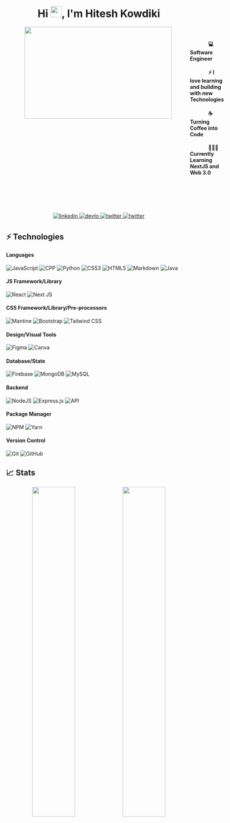 <h1 align="center"> Hi <img src="https://raw.githubusercontent.com/MartinHeinz/MartinHeinz/master/wave.gif" width="30">, I'm Hitesh Kowdiki </br> 
</h1>

<div style="display: flex;">
<img align="left" src="https://64.media.tumblr.com/2c551700bc0501aaca64fc6316abe140/a15a1cf8a4616f2a-ca/s640x960/2bd714f3d123bd4b2030bdf9a0f24ee8e55d3d99.gif" width="400" height="250" style="margin:0px 50px"/>
<div>
<br />
<h4>	&nbsp;&nbsp;&nbsp;&nbsp;&nbsp;&nbsp;&nbsp;&nbsp;&nbsp;&nbsp;&nbsp;&nbsp;&nbsp;&nbsp;&nbsp;💻 Software Engineer </h4>
<h4> 	&nbsp;&nbsp;&nbsp;&nbsp;&nbsp;&nbsp;&nbsp;&nbsp;&nbsp;&nbsp;&nbsp;&nbsp;&nbsp;&nbsp;&nbsp;⚡ I love learning and building with new Technologies </h4>
<h4> 	&nbsp;&nbsp;&nbsp;&nbsp;&nbsp;&nbsp;&nbsp;&nbsp;&nbsp;&nbsp;&nbsp;&nbsp;&nbsp;&nbsp;&nbsp;☕ Turning Coffee into Code </h4>
<h4> 	&nbsp;&nbsp;&nbsp;&nbsp;&nbsp;&nbsp;&nbsp;&nbsp;&nbsp;&nbsp;&nbsp;&nbsp;&nbsp;&nbsp;&nbsp;👨🏻‍💻 Currently Learning NextJS and Web 3.0 </h4>
<br />
<br />
<br />
<br />
</div>
</div>



<p align="center">
<a href="https://www.linkedin.com/in/hitesh-kowdiki/" target="_blank">
<img src=https://img.shields.io/badge/linkedin-%231E77B5.svg?&style=for-the-badge&logo=linkedin&logoColor=white alt=linkedin style="margin-bottom: 5px;" />
</a>
<a href="https://dev.to/kkhitesh" target="_blank">
<img src=https://img.shields.io/badge/dev.to-%2324292e.svg?&style=for-the-badge&logo=devdotto&logoColor=white alt=devto style="margin-bottom: 5px;" />
</a>
<a href="https://twitter.com/HiteshKowdiki" target="_blank">
<img src=https://img.shields.io/badge/twitter-%2300acee.svg?&style=for-the-badge&logo=twitter&logoColor=white alt=twitter style="margin-bottom: 5px;" />
</a>
<a href="mailto:hkowdiki@gmail.com" target="_blank">
<img src=https://img.shields.io/badge/-mail-c14438?&style=for-the-badge&logo=Gmail&logoColor=white alt=twitter style="margin-bottom: 5px;" />
</a>
</p>

## ⚡ Technologies
#### Languages
![JavaScript](https://img.shields.io/badge/-JavaScript-000?style=for-the-badge&logo=javascript)
![CPP](https://img.shields.io/badge/cpp-000?style=for-the-badge&logo=cplusplus&logoColor=white)
![Python](https://img.shields.io/badge/python-000?style=for-the-badge&logo=python&logoColor=3670A0)
![CSS3](https://img.shields.io/badge/-CSS3-000?style=for-the-badge&logo=css3)
![HTML5](https://img.shields.io/badge/-HTML5-000?style=for-the-badge&logo=html5)
![Markdown](https://img.shields.io/badge/-Markdown-000?style=for-the-badge&logo=markdown)
![Java](https://img.shields.io/badge/-Java-000?style=for-the-badge&logo=java)

#### JS Framework/Library
![React](https://img.shields.io/badge/-ReactJS-000?style=for-the-badge&logo=react)
![Next JS](https://img.shields.io/badge/-NextJS-000?style=for-the-badge&logo=next.js)

#### CSS Framework/Library/Pre-processors
![Mantine](https://img.shields.io/badge/-Mantine%20UI-000?style=for-the-badge&logo=mantine)
![Bootstrap](https://img.shields.io/badge/-Bootstrap-000?style=for-the-badge&logo=bootstrap)
![Tailwind CSS](https://img.shields.io/badge/-Tailwind-000?style=for-the-badge&logo=tailwindcss)

#### Design/Visual Tools
![Figma](https://img.shields.io/badge/-Figma-000?style=for-the-badge&logo=figma)
![Canva](https://img.shields.io/badge/-Canva-000?style=for-the-badge&logo=canva)

#### Database/State
![Firebase](https://img.shields.io/badge/-Firebase-000?style=for-the-badge&logo=firebase)
![MongoDB](https://img.shields.io/badge/-MongoDB-000?style=for-the-badge&logo=mongodb)
![MySQL](https://img.shields.io/badge/-MySQL-000?style=for-the-badge&logo=mysql)

#### Backend
![NodeJS](https://img.shields.io/badge/-NodeJS-000?style=for-the-badge&logo=node.js&logoColor=pink)
![Express.js](https://img.shields.io/badge/-ExpressJS-000?style=for-the-badge&logo=express)
![API](https://img.shields.io/badge/-API-000?style=for-the-badge&logo=fastapi)

#### Package Manager
![NPM](https://img.shields.io/badge/-NPM-000?style=for-the-badge&logo=npm)
![Yarn](https://img.shields.io/badge/-yarn-000?style=for-the-badge&logo=yarn)

#### Version Control
![Git](https://img.shields.io/badge/-Git-000?style=for-the-badge&logo=git)
![GitHub](https://img.shields.io/badge/-GitHub-000?style=for-the-badge&logo=github)

## 📈 Stats
<p align="center">
	
  <img width="48%" src="https://github-readme-stats.vercel.app/api?username=kkhitesh&show_icons=true&theme=tokyonight" />
  <img width="48%" src="https://github-readme-streak-stats.herokuapp.com/?user=kkhitesh&theme=tokyonight" />
</p>
